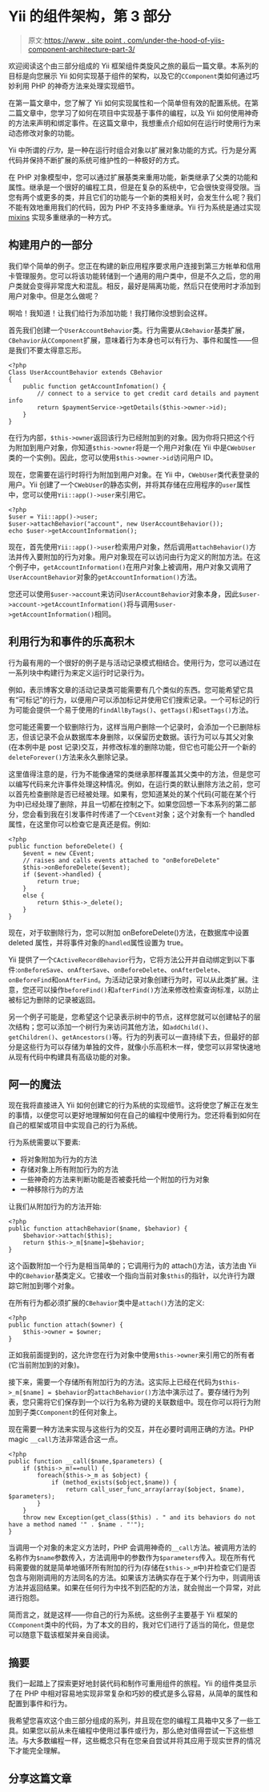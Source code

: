 # Yii 的组件架构，第 3 部分

> 原文:[https://www . site point . com/under-the-hood-of-yiis-component-architecture-part-3/](https://www.sitepoint.com/under-the-hood-of-yiis-component-architecture-part-3/)

欢迎阅读这个由三部分组成的 Yii 框架组件类旋风之旅的最后一篇文章。本系列的目标是向您展示 Yii 如何实现基于组件的架构，以及它的`CComponent`类如何通过巧妙利用 PHP 的神奇方法来处理实现细节。

在第一篇文章中，您了解了 Yii 如何实现属性和一个简单但有效的配置系统。在第二篇文章中，您学习了如何在项目中实现基于事件的编程，以及 Yii 如何使用神奇的方法来声明和绑定事件。在这篇文章中，我想重点介绍如何在运行时使用行为来动态修改对象的功能。

Yii 中所谓的*行为*，是一种在运行时组合对象以扩展对象功能的方式。行为是分离代码并保持不断扩展的系统可维护性的一种极好的方式。

在 PHP 对象模型中，您可以通过扩展基类来重用功能，新类继承了父类的功能和属性。继承是一个很好的编程工具，但是在复杂的系统中，它会很快变得受限。当您有两个或更多的类，并且它们的功能与一个新的类相关时，会发生什么呢？我们不能有效地重用我们的代码，因为 PHP 不支持多重继承。Yii 行为系统是通过实现 [mixins](http://en.wikipedia.org/wiki/Mixin) 实现多重继承的一种方式。

## 构建用户的一部分

我们举个简单的例子。您正在构建的新应用程序要求用户连接到第三方帐单和信用卡管理服务。您可以将该功能转储到一个通用的用户类中，但是不久之后，您的用户类就会变得非常庞大和混乱。相反，最好是隔离功能，然后只在使用时才添加到用户对象中。但是怎么做呢？

啊哈！我知道！让我们给行为添加功能！我打赌你没想到会这样。

首先我们创建一个`UserAccountBehavior`类。行为需要从`CBehavior`基类扩展，`CBehavior`从`CComponent`扩展，意味着行为本身也可以有行为、事件和属性——但是我们不要太得意忘形。

```
<?php
Class UserAccountBehavior extends CBehavior 
{
    public function getAccountInfomation() {
        // connect to a service to get credit card details and payment info
        return $paymentService->getDetails($this->owner->id);
    }
}
```

在行为内部，`$this->owner`返回该行为已经附加到的对象。因为你将只把这个行为附加到用户对象，你知道`$this->owner`将是一个用户对象(在 Yii 中是`CWebUser`类的一个实例)。因此，您可以使用`$this->owner->id`访问用户 ID。

现在，您需要在运行时将行为附加到用户对象。在 Yii 中，`CWebUser`类代表登录的用户。Yii 创建了一个`CWebUser`的静态实例，并将其存储在应用程序的`user`属性中，您可以使用`Yii::app()->user`来引用它。

```
<?php
$user = Yii::app()->user;
$user->attachBehavior("account", new UserAccountBehavior());
echo $user->getAccountInformation();
```

现在，首先使用`Yii::app()->user`检索用户对象，然后调用`attachBehavior()`方法并传入要附加的行为对象。用户对象现在可以访问由行为定义的附加方法。在这个例子中，`getAccountInformation()`在用户对象上被调用，用户对象又调用了`UserAccountBehavior`对象的`getAccountInformation()`方法。

您还可以使用`$user->account`来访问`UserAccountBehavior`对象本身，因此`$user->account->getAccountInformation()`将与调用`$user->getAccountInformation()`相同。

## 利用行为和事件的乐高积木

行为最有用的一个很好的例子是与活动记录模式相结合。使用行为，您可以通过在一系列块中构建行为来定义运行时记录行为。

例如，表示博客文章的活动记录类可能需要有几个类似的东西。您可能希望它具有“可标记”的行为，以便用户可以添加标记并使用它们搜索记录。一个可标记的行为可能会提供一个易于使用的`findAllByTags()`、`getTags()`和`setTags()`方法。

您可能还需要一个软删除行为，这样当用户删除一个记录时，会添加一个已删除标志，但该记录不会从数据库本身删除，以保留历史数据。该行为可以与其父对象(在本例中是 post 记录)交互，并修改标准的删除功能，但它也可能公开一个新的`deleteForever()`方法来永久删除记录。

这里值得注意的是，行为不能像通常的类继承那样覆盖其父类中的方法，但是您可以编写代码来允许事件处理这种情况。例如，在运行类的默认删除方法之前，您可以首先检查删除是否已经被处理。如果有，您知道某处的某个代码(可能在某个行为中)已经处理了删除，并且一切都在控制之下。如果您回想一下本系列的第二部分，您会看到我在引发事件时传递了一个`CEvent`对象；这个对象有一个 handled 属性，在这里你可以检查它是真还是假。例如:

```
<?php
public function beforeDelete() {
    $event = new CEvent;
    // raises and calls events attached to "onBeforeDelete"
    $this->onBeforeDelete($event);
    if ($event->handled) {
        return true;
    }
    else {
        return $this->_delete();
    }
}
```

现在，对于软删除行为，您可以附加 onBeforeDelete()方法，在数据库中设置 deleted 属性，并将事件对象的`handled`属性设置为 true。

Yii 提供了一个`CActiveRecordBehavior`行为，它将方法公开并自动绑定到以下事件:`onBeforeSave`、`onAfterSave`、`onBeforeDelete`、`onAfterDelete`、`onBeforeFind`和`onAfterFind`。为活动记录对象创建行为时，可以从此类扩展。注意，您还可以操作`beforeFind()`和`afterFind()`方法来修改检索查询标准，以防止被标记为删除的记录被返回。

另一个例子可能是，您希望这个记录表示树中的节点，这样您就可以创建帖子的层次结构；您可以添加一个树行为来访问其他方法，如`addChild()`、`getChildren()`、`getAncestors()`等。行为的列表可以一直持续下去，但最好的部分是这些行为可以存储为单独的文件，就像小乐高积木一样，使您可以非常快速地从现有代码中构建具有高级功能的对象。

## 阿一的魔法

现在我将直接进入 Yii 如何创建它的行为系统的实现细节。这将使您了解正在发生的事情，以便您可以更好地理解如何在自己的编程中使用行为。您还将看到如何在自己的框架或项目中实现自己的行为系统。

行为系统需要以下要素:

*   将对象附加为行为的方法
*   存储对象上所有附加行为的方法
*   一些神奇的方法来判断功能是否被委托给一个附加的行为对象
*   一种移除行为的方法

让我们从附加行为的方法开始:

```
<?php
public function attachBehavior($name, $behavior) {
    $behavior->attach($this);
    return $this->_m[$name]=$behavior;
}
```

这个函数附加一个行为是相当简单的；它调用行为的 attach()方法，该方法由 Yii 中的`CBehavior`基类定义。它接收一个指向当前对象`$this`的指针，以允许行为跟踪它附加到哪个对象。

在所有行为都必须扩展的`CBehavior`类中是`attach()`方法的定义:

```
<?php 
public function attach($owner) {
    $this->owner = $owner;
}
```

正如我前面提到的，这允许您在行为对象中使用`$this->owner`来引用它的所有者(它当前附加到的对象)。

接下来，需要一个存储所有附加行为的方法。这实际上已经在代码为`$this->_m[$name] = $behavior`的`attachBehavior()`方法中演示过了。要存储行为列表，您只需将它们保存到一个以行为名称为键的关联数组中。现在你可以将行为附加到子类`CComponent`的任何对象上。

现在需要一种方法来实现与这些行为的交互，并在必要时调用正确的方法。PHP magic `__call`方法非常适合这一点。

```
<?php
public function __call($name,$parameters) {
    if ($this->_m!==null) {
        foreach($this->_m as $object) {
            if (method_exists($object,$name)) {
                return call_user_func_array(array($object, $name), $parameters);
        }
    }
    throw new Exception(get_class($this) . " and its behaviors do not have a method named '" . $name . "'");
}
```

当调用一个对象的未定义方法时，PHP 会调用神奇的`__call`方法。被调用方法的名称作为`$name`参数传入，方法调用中的参数作为`$parameters`传入。现在所有代码需要做的就是简单地循环所有附加的行为(存储在`$this->_m`中)并检查它们是否包含与刚刚调用的方法同名的方法。如果该方法确实存在于某个行为中，则调用该方法并返回结果。如果在任何行为中找不到匹配的方法，就会抛出一个异常，对此进行抱怨。

简而言之，就是这样——你自己的行为系统。这些例子主要基于 Yii 框架的`CComponent`类中的代码，为了本文的目的，我对它们进行了适当的简化，但是您可以随意下载该框架并亲自阅读。

## 摘要

我们一起踏上了探索更好地封装代码和制作可重用组件的旅程。Yii 的组件类显示了在 PHP 中相对容易地实现非常复杂和巧妙的模式是多么容易，从简单的属性和配置到事件和行为。

我希望您喜欢这个由三部分组成的系列，并且现在您的编程工具箱中又多了一些工具。如果您以前从未在编程中使用过事件或行为，那么绝对值得尝试一下这些想法。与大多数编程一样，这些概念只有在您亲自尝试并将其应用于现实世界的情况下才能完全理解。

## 分享这篇文章
